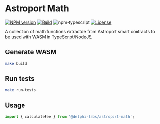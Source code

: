 # Astroport Math

[![NPM version][npm-image]][npm-url]
[![Build][github-build]][github-build-url]
![npm-typescript]
[![License][github-license]][github-license-url]

A collection of math functions extractde from Astroport smart contracts to be used with WASM in TypeScript/NodeJS.

## Generate WASM

```bash
make build
```

## Run tests

```bash
make run-tests
```

## Usage

```typescript
import { calculateFee } from '@delphi-labs/astroport-math';

```

[npm-url]: https://www.npmjs.com/package/@astroport/math
[npm-image]: https://img.shields.io/npm/v/@astroport/math
[npm-typescript]: https://img.shields.io/npm/types/@astroport/math
[github-license]: https://img.shields.io/github/license/astroport-fi/astroport-math
[github-license-url]: https://github.com/astroport-fi/astroport-math/blob/main/LICENSE
[github-build]: https://github.com/astroport-fi/astroport-math/actions/workflows/publish.yml/badge.svg
[github-build-url]: https://github.com/astroport-fi/astroport-math/actions/workflows/publish.yml
